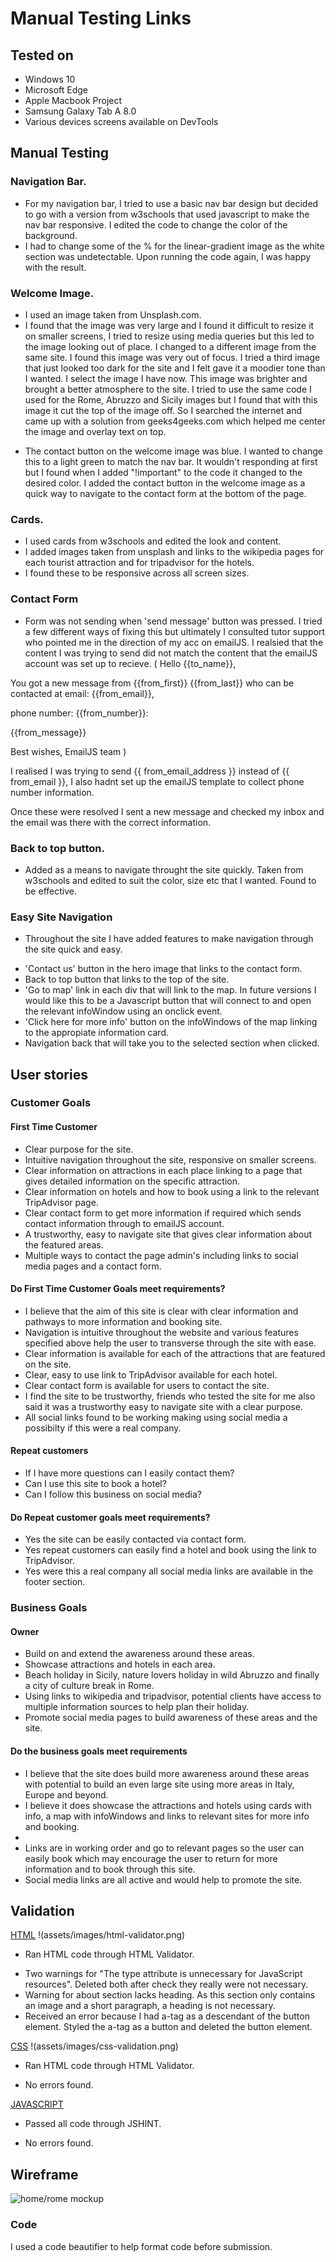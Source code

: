 # Manual Testing Links

## Tested on
- Windows 10
- Microsoft Edge
- Apple Macbook Project
- Samsung Galaxy Tab A 8.0
- Various devices screens available on DevTools


## Manual Testing

### Navigation Bar.
- For my navigation bar, I tried to use a basic nav bar design but decided to go with a version from w3schools that used javascript to make the nav bar responsive. 
I edited the code to change the color of the background. 
- I had to change some of the % for the linear-gradient image as the white section was undetectable. 
  Upon running the code again, I was happy with the result.

### Welcome Image.
- I used an image taken from Unsplash.com.
- I found that the image was very large and I found it difficult to resize it on smaller screens, I tried to resize using media queries but this led to the image looking out of place. I changed to a different image from the same site. I found this image was very out of focus. I tried a third image that just looked too dark for the site and I felt gave it a moodier tone than I wanted. I select the image I have now. This image was brighter and brought a better atmosphere to the site.
I tried to use the same code I used for the Rome, Abruzzo and Sicily images but I found that with this image it cut the top of the image off. So I searched the internet and came up with a solution from geeks4geeks.com which helped me center the image and 
overlay text on top. 

* The contact button on the welcome image was blue. I wanted to change this to a light green to match the nav bar. It wouldn't responding at first but I found when I added "!important" to the code it changed to the desired color. 
I added the contact button in the welcome image as a quick way to navigate to the contact form at the bottom of the page.

### Cards.
- I used cards from w3schools and edited the look and content.
- I added images  taken from unsplash and links to the wikipedia pages for each tourist attraction and for tripadvisor for the hotels.
- I found these to be responsive across all screen sizes.

### Contact Form
- Form was not sending when 'send message' button was pressed. I tried a few different ways of fixing this but ultimately I consulted tutor support who pointed me in the direction of my acc on emailJS. I realsied that the content I was trying to send did not match the content that the emailJS account was set up to recieve. 
( Hello {{to_name}},

You got a new message from {{from_first}} {{from_last}} who can be contacted at email: {{from_email}},

phone number: {{from_number}}:

{{from_message}}

Best wishes,
EmailJS team )

I realised I was trying to send {{ from_email_address }} instead of {{ from_email }},
I also hadnt set up the emailJS template to collect phone number information.

Once these were resolved I sent a new message and checked my inbox and the email was there with the correct information.

### Back to top button.
- Added as a means to navigate throught the site quickly.
Taken from w3schools and edited to suit the color, size etc that I wanted.
Found to be effective.

### Easy Site Navigation
- Throughout the site I have added features to make navigation through the site quick and easy. 
* 'Contact us' button in the hero image that links to the contact form.
* Back to top button that links to the top of the site.
* 'Go to map' link in each div that will link to the map. In future versions I would like this to be
 a Javascript button that will connect to and open the relevant infoWindow using an onclick event.
* 'Click here for more info' button on the infoWindows of the map linking to the appropiate information card.
* Navigation back that will take you to the selected section when clicked.


## User stories 

### Customer Goals

#### First Time Customer
* Clear purpose for the site. 
* Intuitive navigation throughout the site, responsive on smaller screens.
* Clear information on attractions in each place linking to a page that gives detailed information on the specific attraction.
* Clear information on hotels and how to book using a link to the relevant TripAdvisor page.
* Clear contact form to get more information if required which sends contact information through to emailJS account.
* A trustworthy, easy to navigate site that gives clear information about the featured areas.
* Multiple ways to contact the page admin's including links to social media pages and a contact form.

#### Do First Time Customer Goals meet requirements?
- I believe that the aim of this site is clear with clear information and pathways to more information and booking site.
- Navigation is intuitive throughout the website and various features specified above help the user to transverse through the site with ease.
- Clear information is available for each of the attractions that are featured on the site. 
- Clear, easy to use link to TripAdvisor available for each hotel.
- Clear contact form is available for users to contact the site.
- I find the site to be trustworthy, friends who tested the site for me also said it was a trustworthy easy to navigate site with a clear purpose.
- All social links found to be working making using social media a possibilty if this were a real company.

#### Repeat customers
* If I have more questions can I easily contact them?
* Can I use this site to book a hotel?
* Can I follow this business on social media?

#### Do Repeat customer goals meet requirements?
- Yes the site can be easily contacted via contact form.
- Yes repeat customers can easily find a hotel and book using the link to TripAdvisor.
- Yes were this a real company all social media links are available in the footer section.

### Business Goals

#### Owner
* Build on and extend the awareness around these areas.
* Showcase attractions and hotels in each area. 
* Beach holiday in Sicily, nature lovers holiday in wild Abruzzo and finally a city of culture break in Rome.
* Using links to wikipedia and tripadvisor, potential clients have access to multiple information 
   sources to help plan their holiday.
* Promote social media pages to build awareness of these areas and the site.

#### Do the business goals meet requirements
* I believe that the site does build more awareness around these areas with potential to build 
an even large site using more areas in Italy, Europe and beyond.
* I believe it does showcase the attractions and hotels using cards with info, a map with infoWindows and links
to relevant sites for more info and booking. 
* 
* Links are in working order and go to relevant pages so the user can easily book which may encourage the user 
to return for more information and to book through this site.
* Social media links are all active and would help to promote the site. 


## Validation
[HTML](https://validator.w3.org/)
!(assets/images/html-validator.png)

* Ran HTML code through HTML Validator.
 - Two warnings for "The type attribute is unnecessary for JavaScript resources". Deleted both after check they really were not necessary.
 - Warning for about section lacks heading. As this section only contains an image and a short paragraph, a heading is not necessary.
 - Received an error because I had a-tag as a descendant of the button element. Styled the a-tag as a button and deleted the button element.

[CSS](https://jigsaw.w3.org/css-validator/)
!(assets/images/css-validation.png)

* Ran HTML code through HTML Validator.
 - No errors found.

[JAVASCRIPT](https://jshint.com/)

* Passed all code through JSHINT.
 - No errors found.

## Wireframe

![home/rome mockup](assets/images/home-rome-wireframe.png)

### Code

I used a code beautifier to help format code before submission.